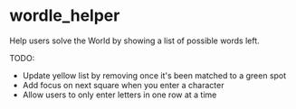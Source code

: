 # wordle_helper

Help users solve the World by showing a list of possible words left.

TODO:
- Update yellow list by removing once it's been matched to a green spot
- Add focus on next square when you enter a character
- Allow users to only enter letters in one row at a time